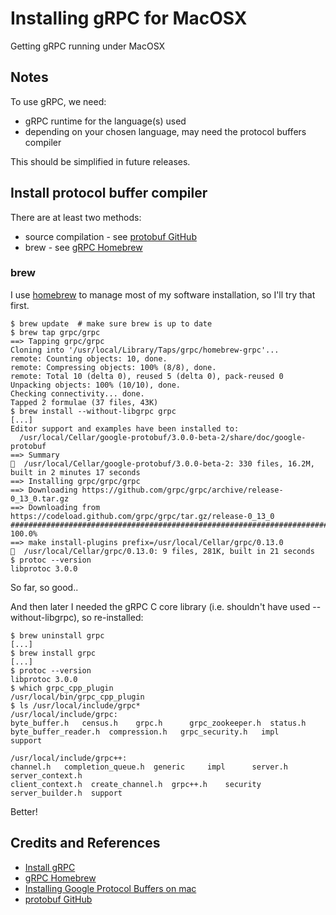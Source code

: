 # Installing gRPC for MacOSX

Getting gRPC running under MacOSX

## Notes

To use gRPC, we need:

* gRPC runtime for the language(s) used
* depending on your chosen language, may need the protocol buffers compiler

This should be simplified in future releases.

## Install protocol buffer compiler

There are at least two methods:
* source compilation - see [protobuf GitHub](https://github.com/google/protobuf)
* brew - see [gRPC Homebrew](https://github.com/grpc/homebrew-grpc)

### brew

I use [homebrew](https://github.com/Homebrew/homebrew) to manage most of my software installation, so I'll try that first.

```
$ brew update  # make sure brew is up to date
$ brew tap grpc/grpc
==> Tapping grpc/grpc
Cloning into '/usr/local/Library/Taps/grpc/homebrew-grpc'...
remote: Counting objects: 10, done.
remote: Compressing objects: 100% (8/8), done.
remote: Total 10 (delta 0), reused 5 (delta 0), pack-reused 0
Unpacking objects: 100% (10/10), done.
Checking connectivity... done.
Tapped 2 formulae (37 files, 43K)
$ brew install --without-libgrpc grpc
[...]
Editor support and examples have been installed to:
  /usr/local/Cellar/google-protobuf/3.0.0-beta-2/share/doc/google-protobuf
==> Summary
  /usr/local/Cellar/google-protobuf/3.0.0-beta-2: 330 files, 16.2M, built in 2 minutes 17 seconds
==> Installing grpc/grpc/grpc
==> Downloading https://github.com/grpc/grpc/archive/release-0_13_0.tar.gz
==> Downloading from https://codeload.github.com/grpc/grpc/tar.gz/release-0_13_0
######################################################################## 100.0%
==> make install-plugins prefix=/usr/local/Cellar/grpc/0.13.0
  /usr/local/Cellar/grpc/0.13.0: 9 files, 281K, built in 21 seconds
$ protoc --version
libprotoc 3.0.0
```

So far, so good..

And then later I needed the gRPC C core library (i.e. shouldn't have used --without-libgrpc), so re-installed:

```
$ brew uninstall grpc
[...]
$ brew install grpc
[...]
$ protoc --version
libprotoc 3.0.0
$ which grpc_cpp_plugin
/usr/local/bin/grpc_cpp_plugin
$ ls /usr/local/include/grpc*
/usr/local/include/grpc:
byte_buffer.h   census.h    grpc.h      grpc_zookeeper.h  status.h
byte_buffer_reader.h  compression.h   grpc_security.h   impl      support

/usr/local/include/grpc++:
channel.h   completion_queue.h  generic     impl      server.h    server_context.h
client_context.h  create_channel.h  grpc++.h    security    server_builder.h  support
```

Better!

## Credits and References
* [Install gRPC](http://www.grpc.io/docs/#install-grpc)
* [gRPC Homebrew](https://github.com/grpc/homebrew-grpc)
* [Installing Google Protocol Buffers on mac](http://stackoverflow.com/questions/21775151/installing-google-protocol-buffers-on-mac)
* [protobuf GitHub](https://github.com/google/protobuf)

